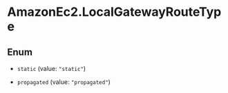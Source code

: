 # AmazonEc2.LocalGatewayRouteType

## Enum


* `static` (value: `"static"`)

* `propagated` (value: `"propagated"`)


